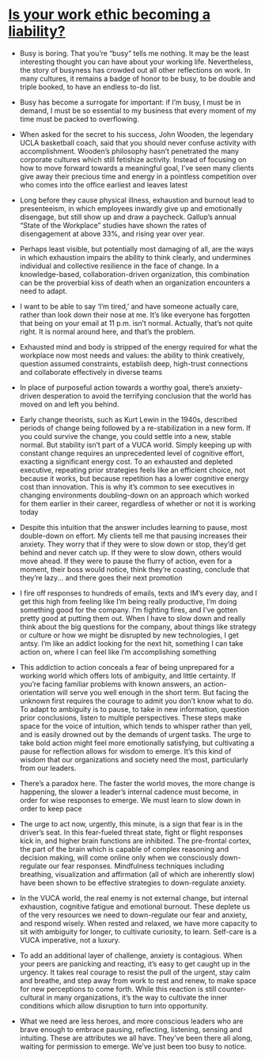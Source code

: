 # [Is your work ethic becoming a liability?](https://www.linkedin.com/pulse/your-work-ethic-becoming-liability-paul-wyman/)

* Busy is boring. That you’re “busy” tells me nothing. It may be the least interesting thought you can have about your working life. Nevertheless, the story of busyness has crowded out all other reflections on work. In many cultures, it remains a badge of honor to be busy, to be double and triple booked, to have an endless to-do list.

* Busy has become a surrogate for important: if I’m busy, I must be in demand, I must be so essential to my business that every moment of my time must be packed to overflowing. 

* When asked for the secret to his success, John Wooden, the legendary UCLA basketball coach, said that you should never confuse activity with accomplishment. Wooden’s philosophy hasn’t penetrated the many corporate cultures which still fetishize activity. Instead of focusing on how to move forward towards a meaningful goal, I’ve seen many clients give away their precious time and energy in a pointless competition over who comes into the office earliest and leaves latest

* Long before they cause physical illness, exhaustion and burnout lead to presenteeism, in which employees inwardly give up and emotionally disengage, but still show up and draw a paycheck. Gallup’s annual “State of the Workplace” studies have shown the rates of disengagement at above 33%, and rising year over year.

* Perhaps least visible, but potentially most damaging of all, are the ways in which exhaustion impairs the ability to think clearly, and undermines individual and collective resilience in the face of change. In a knowledge-based, collaboration-driven organization, this combination can be the proverbial kiss of death when an organization encounters a need to adapt.

* I want to be able to say ‘I’m tired,’ and have someone actually care, rather than look down their nose at me. It’s like everyone has forgotten that being on your email at 11 p.m. isn’t normal. Actually, that’s not quite right. It is normal around here, and that’s the problem.

* Exhausted mind and body is stripped of the energy required for what the workplace now most needs and values: the ability to think creatively, question assumed constraints, establish deep, high-trust connections and collaborate effectively in diverse teams

* In place of purposeful action towards a worthy goal, there’s anxiety-driven desperation to avoid the terrifying conclusion that the world has moved on and left you behind.

* Early change theorists, such as Kurt Lewin in the 1940s, described periods of change being followed by a re-stabilization in a new form. If you could survive the change, you could settle into a new, stable normal. But stability isn’t part of a VUCA world. Simply keeping up with constant change requires an unprecedented level of cognitive effort, exacting a significant energy cost. To an exhausted and depleted executive, repeating prior strategies feels like an efficient choice, not because it works, but because repetition has a lower cognitive energy cost than innovation. This is why it’s common to see executives in changing environments doubling-down on an approach which worked for them earlier in their career, regardless of whether or not it is working today

* Despite this intuition that the answer includes learning to pause, most double-down on effort. My clients tell me that pausing increases their anxiety. They worry that if they were to slow down or stop, they’d get behind and never catch up. If they were to slow down, others would move ahead. If they were to pause the flurry of action, even for a moment, their boss would notice, think they’re coasting, conclude that they’re lazy... and there goes their next promotion

* I fire off responses to hundreds of emails, texts and IM’s every day, and I get this high from feeling like I’m being really productive, I’m doing something good for the company. I’m fighting fires, and I’ve gotten pretty good at putting them out. When I have to slow down and really think about the big questions for the company, about things like strategy or culture or how we might be disrupted by new technologies, I get antsy. I’m like an addict looking for the next hit, something I can take action on, where I can feel like I’m accomplishing something

* This addiction to action conceals a fear of being unprepared for a working world which offers lots of ambiguity, and little certainty. If you’re facing familiar problems with known answers, an action-orientation will serve you well enough in the short term. But facing the unknown first requires the courage to admit you don’t know what to do. To adapt to ambiguity is to pause, to take in new information, question prior conclusions, listen to multiple perspectives. These steps make space for the voice of intuition, which tends to whisper rather than yell, and is easily drowned out by the demands of urgent tasks. The urge to take bold action might feel more emotionally satisfying, but cultivating a pause for reflection allows for wisdom to emerge. It’s this kind of wisdom that our organizations and society need the most, particularly from our leaders.

* There’s a paradox here. The faster the world moves, the more change is happening, the slower a leader’s internal cadence must become, in order for wise responses to emerge. We must learn to slow down in order to keep pace

* The urge to act now, urgently, this minute, is a sign that fear is in the driver’s seat. In this fear-fueled threat state, fight or flight responses kick in, and higher brain functions are inhibited. The pre-frontal cortex, the part of the brain which is capable of complex reasoning and decision making, will come online only when we consciously down-regulate our fear responses. Mindfulness techniques including breathing, visualization and affirmation (all of which are inherently slow) have been shown to be effective strategies to down-regulate anxiety.

* In the VUCA world, the real enemy is not external change, but internal exhaustion, cognitive fatigue and emotional burnout. These deplete us of the very resources we need to down-regulate our fear and anxiety, and respond wisely. When rested and relaxed, we have more capacity to sit with ambiguity for longer, to cultivate curiosity, to learn. Self-care is a VUCA imperative, not a luxury.

* To add an additional layer of challenge, anxiety is contagious. When your peers are panicking and reacting, it’s easy to get caught up in the urgency. It takes real courage to resist the pull of the urgent, stay calm and breathe, and step away from work to rest and renew, to make space for new perceptions to come forth. While this reaction is still counter-cultural in many organizations, it’s the way to cultivate the inner conditions which allow disruption to turn into opportunity.

* What we need are less heroes, and more conscious leaders who are brave enough to embrace pausing, reflecting, listening, sensing and intuiting. These are attributes we all have. They’ve been there all along, waiting for permission to emerge. We’ve just been too busy to notice.